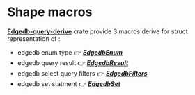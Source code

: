 # Shape macros

[**Edgedb-query-derive**](https://github.com/imagineDevit/edgedb) crate provide 3 macros derive for struct representation of :

- edgedb enum type  👉 [**_EdgedbEnum_**](./edgedb-enum.md)
- edgedb query result  👉 [**_EdgedbResult_**](./edgedb-result.md)
- edgedb select query filters  👉 [**_EdgedbFilters_**](./edgedb-filters.md)
- edgedb set statment  👉 [**_EdgedbSet_**](./edgedb-sets.md)
